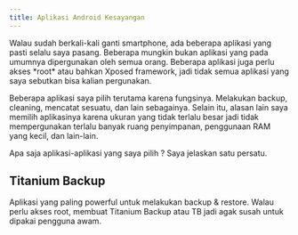```yaml
---
title: Aplikasi Android Kesayangan
---
```


Walau sudah berkali-kali ganti smartphone, ada beberapa aplikasi yang pasti selalu saya pasang. Beberapa mungkin bukan aplikasi yang pada umumnya dipergunakan oleh semua orang. Beberapa aplikasi juga perlu akses \*root\* atau bahkan Xposed framework, jadi tidak semua aplikasi yang saya sebutkan bisa kalian pergunakan.

Beberapa aplikasi saya pilih terutama karena fungsinya. Melakukan backup, cleaning, mencatat sesuatu, dan lain sebagainya. Selain itu, alasan lain saya memilih aplikasinya karena ukuran yang tidak terlalu besar jadi tidak mempergunakan terlalu banyak ruang penyimpanan, penggunaan RAM yang kecil, dan lain-lain.

Apa saja aplikasi-aplikasi yang saya pilih ? Saya jelaskan satu persatu.

## Titanium Backup

Aplikasi yang paling powerful untuk melakukan backup & restore. Walau perlu akses root, membuat Titanium Backup atau TB jadi agak susah untuk dipakai pengguna awam.
